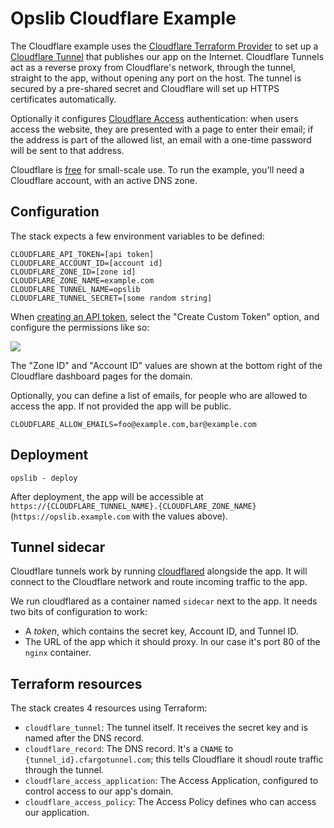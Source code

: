 # Opslib Cloudflare Example

The Cloudflare example uses the [Cloudflare Terraform Provider](https://registry.terraform.io/providers/cloudflare/cloudflare/latest/docs) to set up a [Cloudflare Tunnel](https://developers.cloudflare.com/cloudflare-one/connections/connect-apps/) that publishes our app on the Internet. Cloudflare Tunnels act as a reverse proxy from Cloudflare's network, through the tunnel, straight to the app, without opening any port on the host. The tunnel is secured by a pre-shared secret and Cloudflare will set up HTTPS certificates automatically.

Optionally it configures [Cloudflare Access](https://developers.cloudflare.com/cloudflare-one/applications/configure-apps/) authentication: when users access the website, they are presented with a page to enter their email; if the address is part of the allowed list, an email with a one-time password will be sent to that address.

Cloudflare is [free](https://www.cloudflare.com/plans/free/) for small-scale use. To run the example, you'll need a Cloudflare account, with an active DNS zone.

## Configuration

The stack expects a few environment variables to be defined:

```env
CLOUDFLARE_API_TOKEN=[api token]
CLOUDFLARE_ACCOUNT_ID=[account id]
CLOUDFLARE_ZONE_ID=[zone id]
CLOUDFLARE_ZONE_NAME=example.com
CLOUDFLARE_TUNNEL_NAME=opslib
CLOUDFLARE_TUNNEL_SECRET=[some random string]
```

When [creating an API token](https://developers.cloudflare.com/fundamentals/api/get-started/create-token/), select the "Create Custom Token" option, and configure the permissions like so:

![](./cloudflare-token-permissions.png)

The "Zone ID" and "Account ID" values are shown at the bottom right of the Cloudflare dashboard pages for the domain.

Optionally, you can define a list of emails, for people who are allowed to access the app. If not provided the app will be public.

```env
CLOUDFLARE_ALLOW_EMAILS=foo@example.com,bar@example.com
```

## Deployment

```shell
opslib - deploy
```

After deployment, the app will be accessible at `https://{CLOUDFLARE_TUNNEL_NAME}.{CLOUDFLARE_ZONE_NAME}` (`https://opslib.example.com` with the values above).

## Tunnel sidecar

Cloudflare tunnels work by running [cloudflared](https://github.com/cloudflare/cloudflared) alongside the app. It will connect to the Cloudflare network and route incoming traffic to the app.

We run cloudflared as a container named ``sidecar`` next to the app. It needs two bits of configuration to work:

* A _token_, which contains the secret key, Account ID, and Tunnel ID.
* The URL of the app which it should proxy. In our case it's port 80 of the ``nginx`` container.

## Terraform resources

The stack creates 4 resources using Terraform:

* ``cloudflare_tunnel``: The tunnel itself. It receives the secret key and is named after the DNS record.
* ``cloudflare_record``: The DNS record. It's a ``CNAME`` to ``{tunnel_id}.cfargotunnel.com``; this tells Cloudflare it shoudl route traffic through the tunnel.
* ``cloudflare_access_application``: The Access Application, configured to control access to our app's domain.
* ``cloudflare_access_policy``: The Access Policy defines who can access our application.
